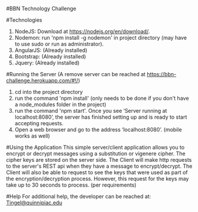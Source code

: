 #BBN Technology Challenge

#Technologies
1. NodeJS: Download at https://nodejs.org/en/download/.
2. Nodemon: run 'npm install -g nodemon' in project directory (may have to use sudo or run as administrator).
3. AngularJS: (Already installed)
4. Bootstrap: (Already installed)
5. Jquery: (Already installed)

#Running the Server (A remove server can be reached at https://bbn-challenge.herokuapp.com/#!/)
1. cd into the project directory
2. run the command 'npm install' (only needs to be done if you don't have a node_modules folder in the project)
3. run the command 'npm start'. Once you see ‘Server running at localhost:8080’, the server has finished setting up and is ready to start accepting requests.
4. Open a web browser and go to the address ‘localhost:8080’. (mobile works as well)

#Using the Application
This simple server/client application allows you to encrypt or decrypt messages
using a substitution or vigenere cipher. The cipher keys are stored on 
the server side. The Client will make http requests to the server's REST api when
they have a message to encrypt/decrypt. The Client will also be able to request to 
see the keys that were used as part of the encryption/decryption process. However, 
this request for the keys may take up to 30 seconds to process. (per requirements)

#Help
For additional help, the developer can be reached at: Tingel@quinnipiac.edu
